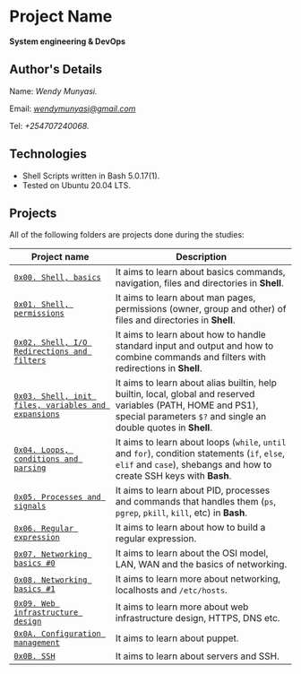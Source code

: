 # Project Name
**System engineering & DevOps**

## Author's Details
Name: *Wendy Munyasi.*

Email: *wendymunyasi@gmail.com*

Tel: *+254707240068.*

## Technologies
* Shell Scripts written in Bash 5.0.17(1).
* Tested on Ubuntu 20.04 LTS.

## Projects
All of the following folders are projects done during the studies:

| Project name | Description |
| ------------ | ----------- |
| [`0x00. Shell, basics`](https://github.com/wendymunyasi/alx-system_engineering-devops/tree/master/0x00-shell_basics) | It aims to learn about basics commands, navigation, files and directories in **Shell**.|
| [`0x01. Shell, permissions`](https://github.com/wendymunyasi/alx-system_engineering-devops/tree/master/0x01-shell_permissions) | It aims to learn about man pages, permissions (owner, group and other) of files and directories in **Shell**.|
| [`0x02. Shell, I/O Redirections and filters`](https://github.com/wendymunyasi/alx-system_engineering-devops/tree/master/0x02-shell_redirections) | It aims to learn about how to handle standard input and output and how to combine commands and filters with redirections in **Shell**.|
| [`0x03. Shell, init files, variables and expansions`](https://github.com/wendymunyasi/alx-system_engineering-devops/tree/master/0x03-shell_variables_expansions) | It aims to learn about alias builtin, help builtin, local, global and reserved variables (PATH, HOME and PS1), special parameters `$?` and single an double quotes in **Shell**.|
| [`0x04. Loops, conditions and parsing`](https://github.com/wendymunyasi/alx-system_engineering-devops/tree/master/0x04-loops_conditions_and_parsing) | It aims to learn about loops (`while`, `until` and `for`), condition statements (`if`, `else`, `elif` and `case`), shebangs and how to create SSH keys with **Bash**.|
| [`0x05. Processes and signals`](https://github.com/wendymunyasi/alx-system_engineering-devops/tree/master/0x05-processes_and_signals) | It aims to learn about PID, processes and commands that handles them (`ps`, `pgrep`, `pkill`, `kill`, etc) in **Bash**.|
| [`0x06. Regular expression`](https://github.com/wendymunyasi/alx-system_engineering-devops/edit/master/0x06-regular_expressions) | It aims to learn about how to build a regular expression.|
| [`0x07. Networking basics #0`](https://github.com/wendymunyasi/alx-system_engineering-devops/edit/master/0x07-networking_basics) | It aims to learn about the OSI model, LAN, WAN and the basics of networking.|
| [`0x08. Networking basics #1`](https://github.com/wendymunyasi/alx-system_engineering-devops/edit/master/0x08-networking_basics_2) | It aims to learn more about networking, localhosts and `/etc/hosts`.|
| [`0x09. Web infrastructure design`](https://github.com/wendymunyasi/alx-system_engineering-devops/tree/master/0x09-web_infrastructure_design) | It aims to learn more about web infrastructure design, HTTPS, DNS etc.|
| [`0x0A. Configuration management`](https://github.com/wendymunyasi/alx-system_engineering-devops/tree/master/0x0A-configuration_management) | It aims to learn about puppet.|
| [`0x0B. SSH`](https://github.com/wendymunyasi/alx-system_engineering-devops/tree/master/0x0B-ssh) | It aims to learn about servers and SSH.|
